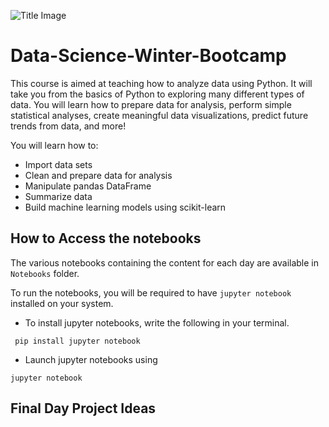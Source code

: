 ![Title Image](https://i.stack.imgur.com/lKcGw.png)
# Data-Science-Winter-Bootcamp

This course is aimed at teaching how to analyze data using Python. It will take you from the basics of Python to exploring many different types of data. You will learn how to prepare data for analysis, perform simple statistical analyses, create meaningful data visualizations, predict future trends from data, and more!

You will learn how to:

- Import data sets
- Clean and prepare data for analysis
- Manipulate pandas DataFrame
- Summarize data
- Build machine learning models using scikit-learn

## How to Access the notebooks 
The various notebooks containing the content for each day are available in `Notebooks` folder. 

To run the notebooks, you will be required to have `jupyter notebook` installed on your system. 

- To install jupyter notebooks, write the following in your terminal.

``` pip install jupyter notebook```

- Launch jupyter notebooks using 

```jupyter notebook```

## Final Day Project Ideas 